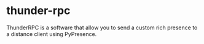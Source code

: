 # thunder-rpc
ThunderRPC is a software that allow you to send a custom rich presence to a distance client using PyPresence.
